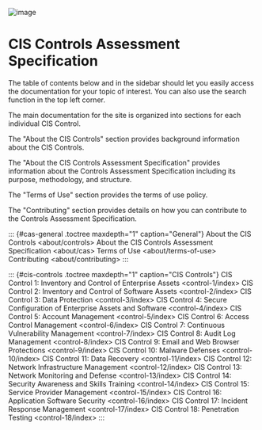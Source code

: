 ![image](img/CIS_Controls.jpg)

# CIS Controls Assessment Specification

The table of contents below and in the sidebar should let you easily
access the documentation for your topic of interest. You can also use
the search function in the top left corner.

The main documentation for the site is organized into sections for each
individual CIS Control.

The \"About the CIS Controls\" section provides background information
about the CIS Controls.

The \"About the CIS Controls Assessment Specification\" provides
information about the Controls Assessment Specification including its
purpose, methodology, and structure.

The \"Terms of Use\" section provides the terms of use policy.

The \"Contributing\" section provides details on how you can contribute
to the Controls Assessment Specification.

::: {#cas-general .toctree maxdepth="1" caption="General"}
About the CIS Controls \<about/controls\> About the CIS Controls
Assessment Specification \<about/cas\> Terms of Use
\<about/terms-of-use\> Contributing \<about/contributing\>
:::

::: {#cis-controls .toctree maxdepth="1" caption="CIS Controls"}
CIS Control 1: Inventory and Control of Enterprise Assets
\<control-1/index\> CIS Control 2: Inventory and Control of Software
Assets \<control-2/index\> CIS Control 3: Data Protection
\<control-3/index\> CIS Control 4: Secure Configuration of Enterprise
Assets and Software \<control-4/index\> CIS Control 5: Account
Management \<control-5/index\> CIS Control 6: Access Control Management
\<control-6/index\> CIS Control 7: Continuous Vulnerability Management
\<control-7/index\> CIS Control 8: Audit Log Management
\<control-8/index\> CIS Control 9: Email and Web Browser Protections
\<control-9/index\> CIS Control 10: Malware Defenses
\<control-10/index\> CIS Control 11: Data Recovery \<control-11/index\>
CIS Control 12: Network Infrastructure Management \<control-12/index\>
CIS Control 13: Network Monitoring and Defense \<control-13/index\> CIS
Control 14: Security Awareness and Skills Training \<control-14/index\>
CIS Control 15: Service Provider Management \<control-15/index\> CIS
Control 16: Application Software Security \<control-16/index\> CIS
Control 17: Incident Response Management \<control-17/index\> CIS
Control 18: Penetration Testing \<control-18/index\>
:::
